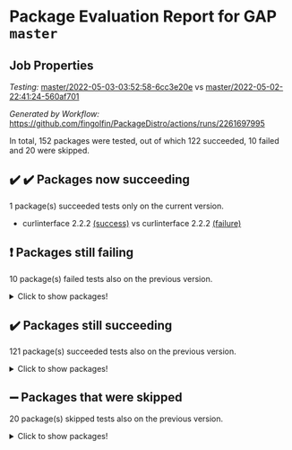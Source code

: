 # Package Evaluation Report for GAP `master`

## Job Properties

*Testing:* [master/2022-05-03-03:52:58-6cc3e20e](https://github.com/fingolfin/PackageDistro/blob/data/reports/master/2022-05-03-03:52:58-6cc3e20e) vs [master/2022-05-02-22:41:24-560af701](https://github.com/fingolfin/PackageDistro/blob/data/reports/master/2022-05-02-22:41:24-560af701)

*Generated by Workflow:* https://github.com/fingolfin/PackageDistro/actions/runs/2261697995

In total, 152 packages were tested, out of which 122 succeeded, 10 failed and 20 were skipped.

## :heavy_check_mark: :heavy_check_mark: Packages now succeeding

1 package(s) succeeded tests only on the current version.
- curlinterface 2.2.2 [(success)](https://github.com/fingolfin/PackageDistro/runs/6267698044?check_suite_focus=true) vs curlinterface 2.2.2 [(failure)](https://github.com/fingolfin/PackageDistro/runs/6265128130?check_suite_focus=true) <br>

## :exclamation: Packages still failing

10 package(s) failed tests also on the previous version.
<details><summary>Click to show packages!</summary>
- fining 1.4.1 [(failure)](https://github.com/fingolfin/PackageDistro/runs/6267698542?check_suite_focus=true)
- francy 1.2.4 [(failure)](https://github.com/fingolfin/PackageDistro/runs/6267698768?check_suite_focus=true)
- hap 1.39 [(failure)](https://github.com/fingolfin/PackageDistro/runs/6267699575?check_suite_focus=true)
- normalizinterface 1.3.2 [(failure)](https://github.com/fingolfin/PackageDistro/runs/6267700658?check_suite_focus=true)
- packagemanager 1.2 [(failure)](https://github.com/fingolfin/PackageDistro/runs/6267700826?check_suite_focus=true)
- rcwa 4.6.4 [(failure)](https://github.com/fingolfin/PackageDistro/runs/6267701145?check_suite_focus=true)
- recog 1.3.2 [(failure)](https://github.com/fingolfin/PackageDistro/runs/6267701222?check_suite_focus=true)
- semigroups 4.0.0 [(failure)](https://github.com/fingolfin/PackageDistro/runs/6267701406?check_suite_focus=true)
- transgrp 3.6.1 [(failure)](https://github.com/fingolfin/PackageDistro/runs/6267701992?check_suite_focus=true)
- ugaly 4.0.2 [(failure)](https://github.com/fingolfin/PackageDistro/runs/6267702009?check_suite_focus=true)
</details>

## :heavy_check_mark: Packages still succeeding

121 package(s) succeeded tests also on the previous version.
<details><summary>Click to show packages!</summary>
- ace 5.4 [(success)](https://github.com/fingolfin/PackageDistro/runs/6267697268?check_suite_focus=true)
- aclib 1.3.2 [(success)](https://github.com/fingolfin/PackageDistro/runs/6267697296?check_suite_focus=true)
- agt 0.2 [(success)](https://github.com/fingolfin/PackageDistro/runs/6267697332?check_suite_focus=true)
- alnuth 3.2.1 [(success)](https://github.com/fingolfin/PackageDistro/runs/6267697377?check_suite_focus=true)
- anupq 3.2.6 [(success)](https://github.com/fingolfin/PackageDistro/runs/6267697401?check_suite_focus=true)
- atlasrep 2.1.2 [(success)](https://github.com/fingolfin/PackageDistro/runs/6267697424?check_suite_focus=true)
- autodoc 2022.03.10 [(success)](https://github.com/fingolfin/PackageDistro/runs/6267697441?check_suite_focus=true)
- automata 1.15 [(success)](https://github.com/fingolfin/PackageDistro/runs/6267697469?check_suite_focus=true)
- automgrp 1.3.2 [(success)](https://github.com/fingolfin/PackageDistro/runs/6267697487?check_suite_focus=true)
- autpgrp 1.10.2 [(success)](https://github.com/fingolfin/PackageDistro/runs/6267697502?check_suite_focus=true)
- cap 2022.05-01 [(success)](https://github.com/fingolfin/PackageDistro/runs/6267697519?check_suite_focus=true)
- caratinterface 2.3.3 [(success)](https://github.com/fingolfin/PackageDistro/runs/6267697543?check_suite_focus=true)
- cddinterface 2020.06.24 [(success)](https://github.com/fingolfin/PackageDistro/runs/6267697571?check_suite_focus=true)
- circle 1.6.5 [(success)](https://github.com/fingolfin/PackageDistro/runs/6267697591?check_suite_focus=true)
- cohomolo 1.6.10 [(success)](https://github.com/fingolfin/PackageDistro/runs/6267697618?check_suite_focus=true)
- congruence 1.2.4 [(success)](https://github.com/fingolfin/PackageDistro/runs/6267697639?check_suite_focus=true)
- corelg 1.56 [(success)](https://github.com/fingolfin/PackageDistro/runs/6267697666?check_suite_focus=true)
- crime 1.6 [(success)](https://github.com/fingolfin/PackageDistro/runs/6267697692?check_suite_focus=true)
- crisp 1.4.5 [(success)](https://github.com/fingolfin/PackageDistro/runs/6267697719?check_suite_focus=true)
- crypting 0.10 [(success)](https://github.com/fingolfin/PackageDistro/runs/6267697744?check_suite_focus=true)
- cryst 4.1.24 [(success)](https://github.com/fingolfin/PackageDistro/runs/6267697809?check_suite_focus=true)
- crystcat 1.1.9 [(success)](https://github.com/fingolfin/PackageDistro/runs/6267697915?check_suite_focus=true)
- ctbllib 1.3.4 [(success)](https://github.com/fingolfin/PackageDistro/runs/6267697954?check_suite_focus=true)
- cubefree 1.19 [(success)](https://github.com/fingolfin/PackageDistro/runs/6267697990?check_suite_focus=true)
- cvec 2.7.5 [(success)](https://github.com/fingolfin/PackageDistro/runs/6267698114?check_suite_focus=true)
- datastructures 0.2.7 [(success)](https://github.com/fingolfin/PackageDistro/runs/6267698169?check_suite_focus=true)
- deepthought 1.0.5 [(success)](https://github.com/fingolfin/PackageDistro/runs/6267698196?check_suite_focus=true)
- design 1.7 [(success)](https://github.com/fingolfin/PackageDistro/runs/6267698219?check_suite_focus=true)
- difsets 2.3.1 [(success)](https://github.com/fingolfin/PackageDistro/runs/6267698252?check_suite_focus=true)
- digraphs 1.5.2 [(success)](https://github.com/fingolfin/PackageDistro/runs/6267698292?check_suite_focus=true)
- edim 1.3.5 [(success)](https://github.com/fingolfin/PackageDistro/runs/6267698327?check_suite_focus=true)
- example 4.3.1 [(success)](https://github.com/fingolfin/PackageDistro/runs/6267698374?check_suite_focus=true)
- factint 1.6.3 [(success)](https://github.com/fingolfin/PackageDistro/runs/6267698435?check_suite_focus=true)
- ferret 1.0.7 [(success)](https://github.com/fingolfin/PackageDistro/runs/6267698464?check_suite_focus=true)
- fga 1.4.0 [(success)](https://github.com/fingolfin/PackageDistro/runs/6267698505?check_suite_focus=true)
- float 1.0.3 [(success)](https://github.com/fingolfin/PackageDistro/runs/6267698571?check_suite_focus=true)
- format 1.4.3 [(success)](https://github.com/fingolfin/PackageDistro/runs/6267698607?check_suite_focus=true)
- forms 1.2.7 [(success)](https://github.com/fingolfin/PackageDistro/runs/6267698656?check_suite_focus=true)
- fplsa 1.2.5 [(success)](https://github.com/fingolfin/PackageDistro/runs/6267698692?check_suite_focus=true)
- fr 2.4.8 [(success)](https://github.com/fingolfin/PackageDistro/runs/6267698722?check_suite_focus=true)
- fwtree 1.3 [(success)](https://github.com/fingolfin/PackageDistro/runs/6267698819?check_suite_focus=true)
- gbnp 1.0.5 [(success)](https://github.com/fingolfin/PackageDistro/runs/6267698900?check_suite_focus=true)
- generalizedmorphismsforcap 2022.03-03 [(success)](https://github.com/fingolfin/PackageDistro/runs/6267698997?check_suite_focus=true)
- genss 1.6.6 [(success)](https://github.com/fingolfin/PackageDistro/runs/6267699103?check_suite_focus=true)
- gradedringforhomalg 2022.03-01 [(success)](https://github.com/fingolfin/PackageDistro/runs/6267699204?check_suite_focus=true)
- grape 4.8.5 [(success)](https://github.com/fingolfin/PackageDistro/runs/6267699296?check_suite_focus=true)
- groupoids 1.69 [(success)](https://github.com/fingolfin/PackageDistro/runs/6267699393?check_suite_focus=true)
- grpconst 2.6.2 [(success)](https://github.com/fingolfin/PackageDistro/runs/6267699464?check_suite_focus=true)
- guarana 0.96.3 [(success)](https://github.com/fingolfin/PackageDistro/runs/6267699509?check_suite_focus=true)
- guava 3.16 [(success)](https://github.com/fingolfin/PackageDistro/runs/6267699539?check_suite_focus=true)
- hapcryst 0.1.14 [(success)](https://github.com/fingolfin/PackageDistro/runs/6267699593?check_suite_focus=true)
- hecke 1.5.3 [(success)](https://github.com/fingolfin/PackageDistro/runs/6267699624?check_suite_focus=true)
- help 3.5 [(success)](https://github.com/fingolfin/PackageDistro/runs/6267699648?check_suite_focus=true)
- idrel 2.43 [(success)](https://github.com/fingolfin/PackageDistro/runs/6267699678?check_suite_focus=true)
- images 1.3.1 [(success)](https://github.com/fingolfin/PackageDistro/runs/6267699721?check_suite_focus=true)
- intpic 0.2.4 [(success)](https://github.com/fingolfin/PackageDistro/runs/6267699758?check_suite_focus=true)
- io 4.7.2 [(success)](https://github.com/fingolfin/PackageDistro/runs/6267699804?check_suite_focus=true)
- irredsol 1.4.3 [(success)](https://github.com/fingolfin/PackageDistro/runs/6267699838?check_suite_focus=true)
- json 2.1.0 [(success)](https://github.com/fingolfin/PackageDistro/runs/6267699864?check_suite_focus=true)
- jupyterkernel 1.4.1 [(success)](https://github.com/fingolfin/PackageDistro/runs/6267699901?check_suite_focus=true)
- jupyterviz 1.5.1 [(success)](https://github.com/fingolfin/PackageDistro/runs/6267699947?check_suite_focus=true)
- kan 1.34 [(success)](https://github.com/fingolfin/PackageDistro/runs/6267699985?check_suite_focus=true)
- kbmag 1.5.9 [(success)](https://github.com/fingolfin/PackageDistro/runs/6267700011?check_suite_focus=true)
- laguna 3.9.5 [(success)](https://github.com/fingolfin/PackageDistro/runs/6267700060?check_suite_focus=true)
- liealgdb 2.2.1 [(success)](https://github.com/fingolfin/PackageDistro/runs/6267700096?check_suite_focus=true)
- liepring 2.6 [(success)](https://github.com/fingolfin/PackageDistro/runs/6267700140?check_suite_focus=true)
- liering 2.4.2 [(success)](https://github.com/fingolfin/PackageDistro/runs/6267700163?check_suite_focus=true)
- linearalgebraforcap 2022.04-02 [(success)](https://github.com/fingolfin/PackageDistro/runs/6267700199?check_suite_focus=true)
- loops 3.4.1 [(success)](https://github.com/fingolfin/PackageDistro/runs/6267700255?check_suite_focus=true)
- lpres 1.0.3 [(success)](https://github.com/fingolfin/PackageDistro/runs/6267700296?check_suite_focus=true)
- majoranaalgebras 1.4 [(success)](https://github.com/fingolfin/PackageDistro/runs/6267700331?check_suite_focus=true)
- mapclass 1.4.5 [(success)](https://github.com/fingolfin/PackageDistro/runs/6267700364?check_suite_focus=true)
- matgrp 0.64 [(success)](https://github.com/fingolfin/PackageDistro/runs/6267700393?check_suite_focus=true)
- modisom 2.5.2 [(success)](https://github.com/fingolfin/PackageDistro/runs/6267700428?check_suite_focus=true)
- modulepresentationsforcap 2022.03-02 [(success)](https://github.com/fingolfin/PackageDistro/runs/6267700457?check_suite_focus=true)
- monoidalcategories 2022.04-04 [(success)](https://github.com/fingolfin/PackageDistro/runs/6267700504?check_suite_focus=true)
- nconvex 2020.11-04 [(success)](https://github.com/fingolfin/PackageDistro/runs/6267700547?check_suite_focus=true)
- nilmat 1.4.1 [(success)](https://github.com/fingolfin/PackageDistro/runs/6267700589?check_suite_focus=true)
- nock 1.5 [(success)](https://github.com/fingolfin/PackageDistro/runs/6267700629?check_suite_focus=true)
- nq 2.5.8 [(success)](https://github.com/fingolfin/PackageDistro/runs/6267700693?check_suite_focus=true)
- numericalsgps 1.3.0 [(success)](https://github.com/fingolfin/PackageDistro/runs/6267700726?check_suite_focus=true)
- openmath 11.5.1 [(success)](https://github.com/fingolfin/PackageDistro/runs/6267700762?check_suite_focus=true)
- orb 4.8.4 [(success)](https://github.com/fingolfin/PackageDistro/runs/6267700796?check_suite_focus=true)
- patternclass 2.4.2 [(success)](https://github.com/fingolfin/PackageDistro/runs/6267700856?check_suite_focus=true)
- permut 2.0.4 [(success)](https://github.com/fingolfin/PackageDistro/runs/6267700891?check_suite_focus=true)
- polenta 1.3.10 [(success)](https://github.com/fingolfin/PackageDistro/runs/6267700911?check_suite_focus=true)
- polymaking 0.8.6 [(success)](https://github.com/fingolfin/PackageDistro/runs/6267700943?check_suite_focus=true)
- primgrp 3.4.1 [(success)](https://github.com/fingolfin/PackageDistro/runs/6267700974?check_suite_focus=true)
- profiling 2.5.0 [(success)](https://github.com/fingolfin/PackageDistro/runs/6267701000?check_suite_focus=true)
- qpa 1.33 [(success)](https://github.com/fingolfin/PackageDistro/runs/6267701028?check_suite_focus=true)
- quagroup 1.8.3 [(success)](https://github.com/fingolfin/PackageDistro/runs/6267701068?check_suite_focus=true)
- radiroot 2.9 [(success)](https://github.com/fingolfin/PackageDistro/runs/6267701099?check_suite_focus=true)
- rds 1.8 [(success)](https://github.com/fingolfin/PackageDistro/runs/6267701185?check_suite_focus=true)
- repndecomp 1.2.1 [(success)](https://github.com/fingolfin/PackageDistro/runs/6267701261?check_suite_focus=true)
- repsn 3.1.0 [(success)](https://github.com/fingolfin/PackageDistro/runs/6267701294?check_suite_focus=true)
- resclasses 4.7.2 [(success)](https://github.com/fingolfin/PackageDistro/runs/6267701327?check_suite_focus=true)
- scscp 2.3.1 [(success)](https://github.com/fingolfin/PackageDistro/runs/6267701366?check_suite_focus=true)
- sglppow 2.2 [(success)](https://github.com/fingolfin/PackageDistro/runs/6267701444?check_suite_focus=true)
- sgpviz 0.999.5 [(success)](https://github.com/fingolfin/PackageDistro/runs/6267701480?check_suite_focus=true)
- simpcomp 2.1.14 [(success)](https://github.com/fingolfin/PackageDistro/runs/6267701516?check_suite_focus=true)
- singular 2020.12.18 [(success)](https://github.com/fingolfin/PackageDistro/runs/6267701563?check_suite_focus=true)
- sla 1.5.3 [(success)](https://github.com/fingolfin/PackageDistro/runs/6267701604?check_suite_focus=true)
- smallgrp 1.5 [(success)](https://github.com/fingolfin/PackageDistro/runs/6267701650?check_suite_focus=true)
- smallsemi 0.6.13 [(success)](https://github.com/fingolfin/PackageDistro/runs/6267701689?check_suite_focus=true)
- sonata 2.9.4 [(success)](https://github.com/fingolfin/PackageDistro/runs/6267701725?check_suite_focus=true)
- sophus 1.25 [(success)](https://github.com/fingolfin/PackageDistro/runs/6267701791?check_suite_focus=true)
- spinsym 1.5.2 [(success)](https://github.com/fingolfin/PackageDistro/runs/6267701846?check_suite_focus=true)
- symbcompcc 1.3.2 [(success)](https://github.com/fingolfin/PackageDistro/runs/6267701878?check_suite_focus=true)
- thelma 1.3 [(success)](https://github.com/fingolfin/PackageDistro/runs/6267701898?check_suite_focus=true)
- tomlib 1.2.9 [(success)](https://github.com/fingolfin/PackageDistro/runs/6267701926?check_suite_focus=true)
- toric 1.9.5 [(success)](https://github.com/fingolfin/PackageDistro/runs/6267701960?check_suite_focus=true)
- unipot 1.5 [(success)](https://github.com/fingolfin/PackageDistro/runs/6267702048?check_suite_focus=true)
- unitlib 4.1.0 [(success)](https://github.com/fingolfin/PackageDistro/runs/6267702095?check_suite_focus=true)
- utils 0.72 [(success)](https://github.com/fingolfin/PackageDistro/runs/6267702135?check_suite_focus=true)
- uuid 0.7 [(success)](https://github.com/fingolfin/PackageDistro/runs/6267702170?check_suite_focus=true)
- walrus 0.9991 [(success)](https://github.com/fingolfin/PackageDistro/runs/6267702205?check_suite_focus=true)
- wedderga 4.10.2 [(success)](https://github.com/fingolfin/PackageDistro/runs/6267702229?check_suite_focus=true)
- xmod 2.88 [(success)](https://github.com/fingolfin/PackageDistro/runs/6267702260?check_suite_focus=true)
- xmodalg 1.22 [(success)](https://github.com/fingolfin/PackageDistro/runs/6267702287?check_suite_focus=true)
- yangbaxter 0.10.0 [(success)](https://github.com/fingolfin/PackageDistro/runs/6267702312?check_suite_focus=true)
- zeromqinterface 0.13 [(success)](https://github.com/fingolfin/PackageDistro/runs/6267702343?check_suite_focus=true)
</details>

## :heavy_minus_sign: Packages that were skipped

20 package(s) skipped tests also on the previous version.
<details><summary>Click to show packages!</summary>
- 4ti2interface 2022.03-01 [(skipped)](https://github.com/fingolfin/PackageDistro/runs/6267641604?check_suite_focus=true)
- browse 1.8.14 [(skipped)](https://github.com/fingolfin/PackageDistro/runs/6267641604?check_suite_focus=true)
- examplesforhomalg 2022.03-01 [(skipped)](https://github.com/fingolfin/PackageDistro/runs/6267641604?check_suite_focus=true)
- gapdoc 1.6.5 [(skipped)](https://github.com/fingolfin/PackageDistro/runs/6267641604?check_suite_focus=true)
- gauss 2022.03-01 [(skipped)](https://github.com/fingolfin/PackageDistro/runs/6267641604?check_suite_focus=true)
- gaussforhomalg 2022.03-01 [(skipped)](https://github.com/fingolfin/PackageDistro/runs/6267641604?check_suite_focus=true)
- gradedmodules 2022.03-01 [(skipped)](https://github.com/fingolfin/PackageDistro/runs/6267641604?check_suite_focus=true)
- homalg 2022.03-01 [(skipped)](https://github.com/fingolfin/PackageDistro/runs/6267641604?check_suite_focus=true)
- homalgtocas 2022.03-01 [(skipped)](https://github.com/fingolfin/PackageDistro/runs/6267641604?check_suite_focus=true)
- io_forhomalg 2022.03-01 [(skipped)](https://github.com/fingolfin/PackageDistro/runs/6267641604?check_suite_focus=true)
- itc 1.5.1 [(skipped)](https://github.com/fingolfin/PackageDistro/runs/6267641604?check_suite_focus=true)
- localizeringforhomalg 2022.03-01 [(skipped)](https://github.com/fingolfin/PackageDistro/runs/6267641604?check_suite_focus=true)
- matricesforhomalg 2022.04-01 [(skipped)](https://github.com/fingolfin/PackageDistro/runs/6267641604?check_suite_focus=true)
- modules 2022.03-01 [(skipped)](https://github.com/fingolfin/PackageDistro/runs/6267641604?check_suite_focus=true)
- polycyclic 2.16 [(skipped)](https://github.com/fingolfin/PackageDistro/runs/6267641604?check_suite_focus=true)
- ringsforhomalg 2022.04-01 [(skipped)](https://github.com/fingolfin/PackageDistro/runs/6267641604?check_suite_focus=true)
- sco 2022.03-01 [(skipped)](https://github.com/fingolfin/PackageDistro/runs/6267641604?check_suite_focus=true)
- toolsforhomalg 2022.04-03 [(skipped)](https://github.com/fingolfin/PackageDistro/runs/6267641604?check_suite_focus=true)
- toricvarieties 2022.03.23 [(skipped)](https://github.com/fingolfin/PackageDistro/runs/6267641604?check_suite_focus=true)
- xgap 4.31 [(skipped)](https://github.com/fingolfin/PackageDistro/runs/6267641604?check_suite_focus=true)
</details>

